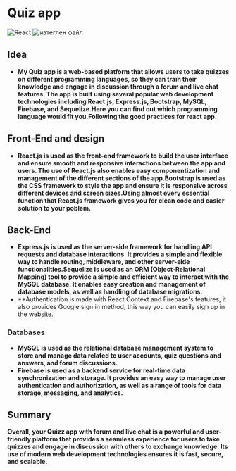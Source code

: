 # Quiz app
![React](https://user-images.githubusercontent.com/107917621/224250678-b2f1c419-b1b9-4f31-a338-811a6bb45f7e.png)
![изтеглен файл](https://user-images.githubusercontent.com/107917621/224251143-d6a1ab09-e7a2-4696-8426-e5ceeac92114.png)

## Idea
* **My Quiz app is a web-based platform that allows users to take quizzes on different programming languages, so they can train their knowledge and engage in discussion through a forum and live chat features. The app is built using several popular web development technologies including React.js, Express.js, Bootstrap, MySQL, Firebase, and Sequelize.Here you can find out which programming language would fit you.Following the good practices for react app.**

## Front-End and design
* **React.js is used as the front-end framework to build the user interface and ensure smooth and responsive interactions between the app and users. The use of React.js also enables easy componentization and management of the different sections of the app.Bootstrap is used as the CSS framework to style the app and ensure it is responsive across different devices and screen sizes.Using almost every essential function that React.js framework gives you for clean code and easier solution to your poblem.**

## Back-End
* **Express.js is used as the server-side framework for handling API requests and database interactions. It provides a simple and flexible way to handle routing, middleware, and other server-side functionalities.Sequelize is used as an ORM (Object-Relational Mapping) tool to provide a simple and efficient way to interact with the MySQL database. It enables easy creation and management of database models, as well as handling of database migrations.**
* **Authentication is made with React Context and Firebase's features, it also provides Google sign in method, this way you can easily sign up in the website.
### Databases
* **MySQL is used as the relational database management system to store and manage data related to user accounts, quiz questions and answers, and forum discussions.**
* **Firebase is used as a backend service for real-time data synchronization and storage. It provides an easy way to manage user authentication and authorization, as well as a range of tools for data storage, messaging, and analytics.**

## Summary 
**Overall, your Quizz app with forum and live chat is a powerful and user-friendly platform that provides a seamless experience for users to take quizzes and engage in discussion with others to exchange knowledge. Its use of modern web development technologies ensures it is fast, secure, and scalable.**


